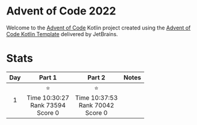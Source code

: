 # Advent of Code 2022

Welcome to the [Advent of Code](https://adventofcode.com) Kotlin project created using
the [Advent of Code Kotlin Template](https://github.com/kotlin-hands-on/advent-of-code-kotlin-template)
delivered by JetBrains.

# Stats

| Day |                        Part 1                         |                         Part 2                         | Notes                                       |
|:---:|:-----------------------------------------------------:|:------------------------------------------------------:|---------------------------------------------|
|  1  |  ⭐ <br/> Time 10:30:27 <br/>Rank 73594<br/> Score 0  |   ⭐ <br/> Time 10:37:53 <br/>Rank 70042<br/> Score 0 ||
